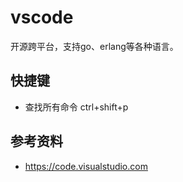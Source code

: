 # vscode

开源跨平台，支持go、erlang等各种语言。

## 快捷键
* 查找所有命令 ctrl+shift+p

## 参考资料
* https://code.visualstudio.com
